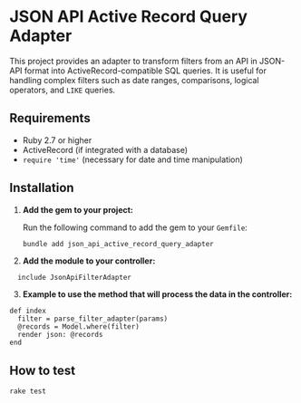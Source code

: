 # JSON API Active Record Query Adapter

This project provides an adapter to transform filters from an API in JSON-API format into ActiveRecord-compatible SQL queries. It is useful for handling complex filters such as date ranges, comparisons, logical operators, and `LIKE` queries.

## Requirements

- Ruby 2.7 or higher
- ActiveRecord (if integrated with a database)
- `require 'time'` (necessary for date and time manipulation)

## Installation

1. **Add the gem to your project:**

   Run the following command to add the gem to your `Gemfile`:

   ```bash
   bundle add json_api_active_record_query_adapter

2. **Add the module to your controller:**

```
  include JsonApiFilterAdapter
```

3. **Example to use the method that will process the data in the controller:**

```
def index
  filter = parse_filter_adapter(params)
  @records = Model.where(filter)
  render json: @records
end
```

## How to test

```
rake test
```
